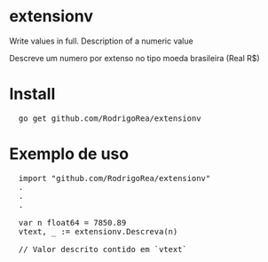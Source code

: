 # extensionv
Write values ​​in full. Description of a numeric value

Descreve um numero por extenso no tipo moeda brasileira (Real R$)

# Install 
<pre>
  go get github.com/RodrigoRea/extensionv
</pre>

# Exemplo de uso 
<pre>
  import "github.com/RodrigoRea/extensionv"
  .
  .
  .
  
  var n float64 = 7850.89  
  vtext, _ := extensionv.Descreva(n)
  
  // Valor descrito contido em `vtext`
	
</pre>
